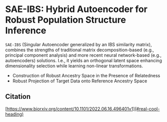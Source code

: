 # SAE-IBS: Hybrid Autoencoder for Robust Population Structure Inference

```SAE-IBS``` (Singular Autoencoder generalized by an IBS similarity matrix), combines the strengths of traditional matrix decomposition-based (e.g., principal component analysis) and more recent neural network-based (e.g., autoencoders) solutions. I.e., it yields an orthogonal latent space enhancing dimensionality selection while learning non-linear transformations. 

* Construction of Robust Ancestry Space in the Presence of Relatedness
* Robust Projection of Target Data onto Reference Ancestry Space


## Citation
[https://www.biorxiv.org/content/10.1101/2022.06.16.496401v1](#real-cool-heading)
